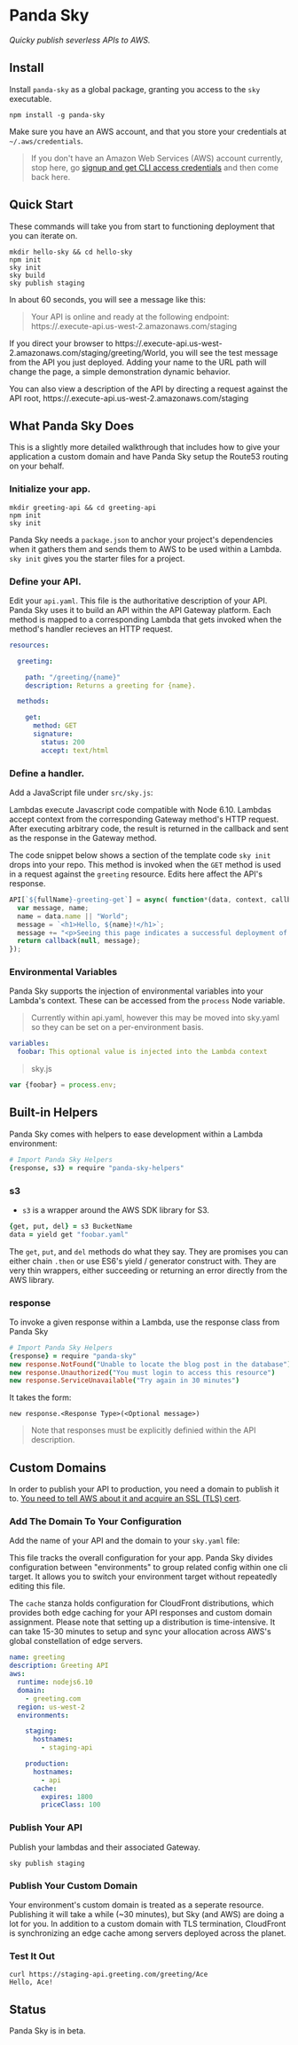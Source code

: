 # Panda Sky

_Quicky publish severless APIs to AWS._

## Install
Install `panda-sky` as a global package, granting you access to the `sky`
executable.

    npm install -g panda-sky

Make sure you have an AWS account, and that you store your credentials at
`~/.aws/credentials`.
> If you don't have an Amazon Web Services (AWS) account currently, stop here,
go [signup and get CLI access credentials](http://docs.aws.amazon.com/cli/latest/userguide/cli-chap-getting-set-up.html)
 and then come back here.

## Quick Start
These commands will take you from start to functioning deployment that you can
iterate on.

    mkdir hello-sky && cd hello-sky
    npm init
    sky init
    sky build
    sky publish staging

In about 60 seconds, you will see a message like this:
> Your API is online and ready at the following endpoint:
>   https://<API-ID>.execute-api.us-west-2.amazonaws.com/staging

If you direct your browser to
https://<API-ID>.execute-api.us-west-2.amazonaws.com/staging/greeting/World, you will
see the test message from the API you just deployed.  Adding your name to the
URL path will change the page, a simple demonstration dynamic behavior.  

You can also view a description of the API by directing a request against the API
 root, https://<API-ID>.execute-api.us-west-2.amazonaws.com/staging

## What Panda Sky Does
This is a slightly more detailed walkthrough that includes how to give your application a custom domain and have Panda Sky setup the Route53 routing on your behalf.

### Initialize your app.

    mkdir greeting-api && cd greeting-api
    npm init
    sky init

Panda Sky needs a `package.json` to anchor your project's dependencies when it gathers them and sends them to AWS to be used within a Lambda.  `sky init` gives you the starter files for a project.

### Define your API.

Edit your `api.yaml`.  This file is the authoritative description of your API.  Panda Sky uses it to build an API within the API Gateway platform.  Each method is mapped to a corresponding Lambda that gets invoked when the method's handler recieves an HTTP request.

```yaml
resources:

  greeting:

    path: "/greeting/{name}"
    description: Returns a greeting for {name}.

  methods:

    get:
      method: GET
      signature:
        status: 200
        accept: text/html
```

### Define a handler.

Add a JavaScript file under `src/sky.js`:

Lambdas execute Javascript code compatible with Node 6.10.  Lambdas accept context
from the corresponding Gateway method's HTTP request.  After executing arbitrary
code, the result is returned in the callback and sent as the response in the
Gateway method.  

The code snippet below shows a section of the template code `sky init` drops
into your repo.  This method is invoked when the `GET` method is used in a
request against the `greeting` resource.  Edits here affect the API's response.

```javascript
API[`${fullName}-greeting-get`] = async( function*(data, context, callback) {
  var message, name;
  name = data.name || "World";
  message = `<h1>Hello, ${name}!</h1>`;
  message += "<p>Seeing this page indicates a successful deployment of your test API with Panda Sky!</p>";
  return callback(null, message);
});
```

### Environmental Variables
Panda Sky supports the injection of environmental variables into your Lambda's context.  These can be accessed from the `process` Node variable.

> Currently within api.yaml, however this may be moved into sky.yaml so they can be set on a per-environment basis.
```yaml
variables:
  foobar: This optional value is injected into the Lambda context
```
> sky.js
```javascript
var {foobar} = process.env;
```  

## Built-in Helpers
Panda Sky comes with helpers to ease development within a Lambda environment:
```coffeescript
# Import Panda Sky Helpers
{response, s3} = require "panda-sky-helpers"
```

### s3
- `s3` is a wrapper around the AWS SDK library for S3.

```coffeescript
{get, put, del} = s3 BucketName
data = yield get "foobar.yaml"
```

The `get`, `put`, and `del` methods do what they say.  They are promises you can either chain `.then` or use ES6's yield / generator construct with.  They are very thin wrappers, either succeeding or returning an error directly from the AWS library.

### response
To invoke a given response within a Lambda, use the response class from Panda Sky
```coffeescript
# Import Panda Sky Helpers
{response} = require "panda-sky"
new response.NotFound("Unable to locate the blog post in the database")
new response.Unauthorized("You must login to access this resource")
new response.ServiceUnavailable("Try again in 30 minutes")
```

It takes the form:
```
new response.<Response Type>(<Optional message>)
```

> Note that responses must be explicitly definied within the API description.



## Custom Domains

In order to publish your API to production, you need a domain to publish it to.
[You need to tell AWS about it and acquire an SSL (TLS) cert][domain-setup].

[domain-setup]:https://www.pandastrike.com/open-source/haiku9/publish/aws-setup

### Add The Domain To Your Configuration

Add the name of your API and the domain to your `sky.yaml` file:

This file tracks the overall configuration for your app.  Panda Sky divides
configuration between "environments" to group related config within one cli
target.  It allows you to switch your environment target without repeatedly
editing this file.

The `cache` stanza holds configuration for CloudFront distributions, which
provides both edge caching for your API responses and custom domain assignment.
Please note that setting up a distribution is time-intensive.  It can take 15-30
minutes to setup and sync your allocation across AWS's global constellation of
edge servers.

```yaml
name: greeting
description: Greeting API
aws:
  runtime: nodejs6.10
  domain: 
    - greeting.com
  region: us-west-2
  environments:

    staging:
      hostnames:
        - staging-api

    production:
      hostnames:
        - api
      cache:
        expires: 1800
        priceClass: 100
```

### Publish Your API

Publish your lambdas and their associated Gateway.

    sky publish staging
    
### Publish Your Custom Domain

Your environment's custom domain is treated as a
seperate resource.  Publishing it will take a while
(~30 minutes), but Sky (and AWS) are doing a
lot for you.  In addition to a custom domain with
TLS termination, CloudFront is synchronizing 
an edge cache among servers deployed across
the planet.

### Test It Out

    curl https://staging-api.greeting.com/greeting/Ace
    Hello, Ace!

## Status

Panda Sky is in beta.

